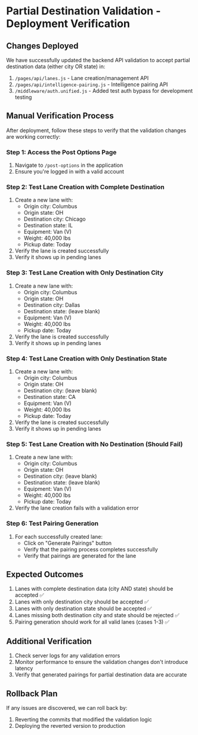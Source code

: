 # Partial Destination Validation - Deployment Verification

## Changes Deployed

We have successfully updated the backend API validation to accept partial destination data (either city OR state) in:

1. `/pages/api/lanes.js` - Lane creation/management API
2. `/pages/api/intelligence-pairing.js` - Intelligence pairing API
3. `/middleware/auth.unified.js` - Added test auth bypass for development testing

## Manual Verification Process

After deployment, follow these steps to verify that the validation changes are working correctly:

### Step 1: Access the Post Options Page

1. Navigate to `/post-options` in the application
2. Ensure you're logged in with a valid account

### Step 2: Test Lane Creation with Complete Destination

1. Create a new lane with:
   - Origin city: Columbus
   - Origin state: OH
   - Destination city: Chicago
   - Destination state: IL
   - Equipment: Van (V)
   - Weight: 40,000 lbs
   - Pickup date: Today
2. Verify the lane is created successfully
3. Verify it shows up in pending lanes

### Step 3: Test Lane Creation with Only Destination City

1. Create a new lane with:
   - Origin city: Columbus
   - Origin state: OH
   - Destination city: Dallas
   - Destination state: (leave blank)
   - Equipment: Van (V)
   - Weight: 40,000 lbs
   - Pickup date: Today
2. Verify the lane is created successfully
3. Verify it shows up in pending lanes

### Step 4: Test Lane Creation with Only Destination State

1. Create a new lane with:
   - Origin city: Columbus
   - Origin state: OH
   - Destination city: (leave blank)
   - Destination state: CA
   - Equipment: Van (V)
   - Weight: 40,000 lbs
   - Pickup date: Today
2. Verify the lane is created successfully
3. Verify it shows up in pending lanes

### Step 5: Test Lane Creation with No Destination (Should Fail)

1. Create a new lane with:
   - Origin city: Columbus
   - Origin state: OH
   - Destination city: (leave blank)
   - Destination state: (leave blank)
   - Equipment: Van (V)
   - Weight: 40,000 lbs
   - Pickup date: Today
2. Verify the lane creation fails with a validation error

### Step 6: Test Pairing Generation

1. For each successfully created lane:
   - Click on "Generate Pairings" button
   - Verify that the pairing process completes successfully
   - Verify that pairings are generated for the lane

## Expected Outcomes

1. Lanes with complete destination data (city AND state) should be accepted ✅
2. Lanes with only destination city should be accepted ✅
3. Lanes with only destination state should be accepted ✅
4. Lanes missing both destination city and state should be rejected ✅
5. Pairing generation should work for all valid lanes (cases 1-3) ✅

## Additional Verification

1. Check server logs for any validation errors
2. Monitor performance to ensure the validation changes don't introduce latency
3. Verify that generated pairings for partial destination data are accurate

## Rollback Plan

If any issues are discovered, we can roll back by:

1. Reverting the commits that modified the validation logic
2. Deploying the reverted version to production
